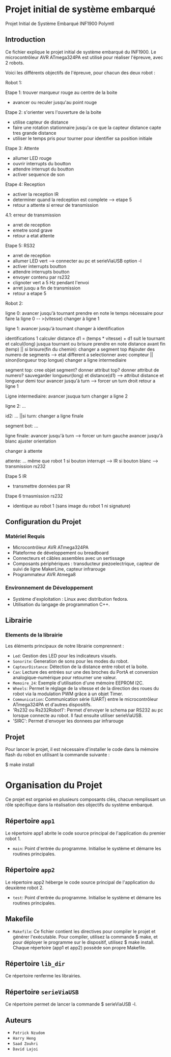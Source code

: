 # Projet initial de système embarqué
Projet Initial de Système Embarqué INF1900 Polymtl

## Introduction

Ce fichier explique le projet initial de système embarqué du INF1900. Le microcontrôleur AVR ATmega324PA est utilisé pour réaliser l'épreuve, avec 2 robots.

Voici les différents objectifs de l'épreuve, pour chacun des deux robot :

Robot 1:

Etape 1: trouver marqueur rouge au centre de la boite
- avancer ou reculer jusqu'au point rouge

Etape 2: s'orienter vers l'ouverture de la boite
- utilise capteur de distance
- faire une rotation stationnaire jusqu'a ce que la capteur distance capte tres grande distance
- utiliser le temps pris pour tourner pour identifier sa position initiale

Etape 3: Attente
- allumer LED rouge
- ouvrir interrupts du boutton
- attendre interrupt du boutton
- activer sequence de son

Etape 4: Reception
- activer la reception IR 
- determiner quand la redception est complete --> etape 5
- retour a attente si erreur de transmission 

4.1: erreur de transmission
- arret de reception 
- emetre sond grave 
- retour a etat attente

Etape 5: RS32
- arret de reception
- allumer LED vert
--> connecter au pc et serieViaUSB option -l 
- activer interrupts boutton
- attendre interrupts boutton
- envoyer contenu par rs232
- clignoter vert a 5 Hz pendant l'envoi
- arret jusqu a fin de transmission
- retour a etape 5


Robot 2:

ligne 0:
avancer jusqu'à tournant
prendre en note le temps nécessaire pour faire la ligne 0 -- >(vitesse)
changer à ligne 1

ligne 1:
avancer jusqu'à tournant
changer à identification

identifications 1
calculer distance d1 = (temps * vitesse) + d1
suit le tournant et calcul(long) jusqua tournant ou brisure
prendre en note distance avant fin (temp)
|| si brisure(fin du chemin): changer a segment top #ajouter des numero de segments --> etat different a selectionner avec compteur
|| sinon(longueur trop longue) changer a ligne intermediaire

segment top:
cree objet segment?
donner attribut top?
donner attribut de numero?
sauvegarder longueur(long) et distance(d1) --> attribut distance et longueur
demi tour
avancer jusqu'à turn --> forcer un turn droit
retour a ligne 1

Ligne intermediaire:
avancer jsuqua turn 
changer a ligne 2

ligne 2:
...

id2:
...
||si turn: changer a ligne finale

segment bot:
...

ligne finale:
avancer jusqu'à turn --> forcer un turn gauche
avancer jusqu'à blanc
ajuster orientation

changer à attente

attente:
... même que robot 1
si bouton interrupt --> IR
si bouton blanc --> transmission rs232

Etape 5 IR
- transmettre données par IR

Etape 6 trnasmission rs232
- identique au robot 1 (sans image du robot 1 ni signature)


## Configuration du Projet

### Matériel Requis

- Microcontrôleur AVR ATmega324PA
- Plateforme de développement ou breadboard
- Connecteurs et câbles assembles avec un sertissage
- Composants périphériques : transducteur piezoelectrique, capteur de suivi de ligne MakerLine, capteur infrarouge
- Programmateur AVR Atmega8

### Environnement de Développement

- Système d'exploitation : Linux avec distribution fedora.
- Utilisation du langage de programmation C++.

## Librairie

### Elements de la librairie
Les éléments principaux de notre librairie comprennent :

- `Led`: Gestion des LED pour les indicateurs visuels.
- `Sonorite`: Generation de sons pour les modes du robot.
- `CapteurDistance`: Détection de la distance entre robot et la boite.
- `Can`: Lecture des entrées sur une des broches du PortA et conversion analogique-numérique pour retourner une valeur.
- `Memoire_24`: Exemple d'utilisation d'une mémoire EEPROM I2C.
- `Wheels`: Permet le réglage de la vitesse et de la direction des roues du robot via la modulation PWM grâce à un objet Timer.
- `Communication`: Communication série (UART) entre le microcontrôleur ATmega324PA et d'autres dispositifs.
- 'Rs232 ou Rs232Robot1': Permet d'envoyer le schema par RS232 au pc lorsque connecte au robot. Il faut ensuite utiliser serieViaUSB.
- 'SIRC': Permet d'envoyer les donnees par infrarouge

## Projet

Pour lancer le projet, il est nécessaire d'installer le code dans la mémoire flash du robot en utilisant la commande suivante :

$ make install

# Organisation du Projet

Ce projet est organisé en plusieurs composants clés, chacun remplissant un rôle spécifique dans la réalisation des objectifs du système embarqué.

## Répertoire `app1`

Le répertoire app1 abrite le code source principal de l'application du premier robot 1.

- `main`: Point d'entrée du programme. Initialise le système et démarre les routines principales.

## Répertoire `app2`

Le répertoire app2 héberge le code source principal de l'application du deuxième robot 2.

- `test`: Point d'entrée du programme. Initialise le système et démarre les routines principales.

## Makefile

- `Makefile`: Ce fichier contient les directives pour compiler le projet et générer l'exécutable.
Pour compiler, utilisez la commande $ make, et pour déployer le programme sur le dispositif, utilisez $ make install.
Chaque répertoire (app1 et app2) possède son propre Makefile.

## Répertoire `lib_dir`

Ce répertoire renferme les librairies.

## Répertoire `serieViaUSB`

Ce répertoire permet de lancer la commande $ serieViaUSB -l.

## Auteurs

- `Patrick Nzudom`
- `Harry Heng`
- `Saad Zouhri`
- `David Lajoi`
